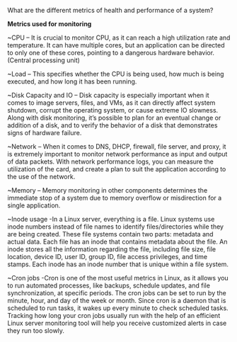 What are the different metrics of health and performance of a system?

**Metrics used for monitoring**

~CPU – It is crucial to monitor CPU, as it can reach a high utilization rate and temperature. It can have multiple cores, but an application can be directed to only one of these cores, pointing to a dangerous hardware behavior. (Central processing unit)

~Load – This specifies whether the CPU is being used, how much is being executed, and how long it has been running.

~Disk Capacity and IO – Disk capacity is especially important when it comes to image servers, files, and VMs, as it can directly affect system shutdown, corrupt the operating system, or cause extreme IO slowness. Along with disk monitoring, it’s possible to plan for an eventual change or addition of a disk, and to verify the behavior of a disk that demonstrates signs of hardware failure.

~Network – When it comes to DNS, DHCP, firewall, file server, and proxy, it is extremely important to monitor network performance as input and output of data packets. With network performance logs, you can measure the utilization of the card, and create a plan to suit the application according to the use of the network.

~Memory – Memory monitoring in other components determines the immediate stop of a system due to memory overflow or misdirection for a single application.

~Inode usage -In a Linux server, everything is a file. Linux systems use inode numbers instead of file names to identify files/directories while they are being created. These file systems contain two parts: metadata and actual data. Each file has an inode that contains metadata about the file. An inode stores all the information regarding the file, including file size, file location, device ID, user ID, group ID, file access privileges, and time stamps. Each inode has an inode number that is unique within a file system.

~Cron jobs -Cron is one of the most useful metrics in Linux, as it allows you to run automated processes, like backups, schedule updates, and file synchronization, at specific periods. The cron jobs can be set to run by the minute, hour, and day of the week or month. Since cron is a daemon that is scheduled to run tasks, it wakes up every minute to check scheduled tasks. Tracking how long your cron jobs usually run with the help of an efficient Linux server monitoring tool will help you receive customized alerts in case they run too slowly.

